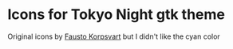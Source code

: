 # Icons for Tokyo Night gtk theme
Original icons by [Fausto Korpsvart](https://github.com/Fausto-Korpsvart/Tokyo-Night-GTK-Theme) but I didn't like the cyan color
